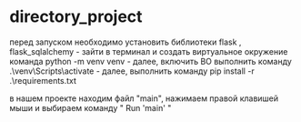 # directory_project

перед запуском необходимо установить библиотеки flask , flask_sqlalchemy
    - зайти в терминал и создать виртуальное окружение команда python -m venv venv
    - далее, включить ВО выполнить команду .\venv\Scripts\activate
    - далее, выполнить команду pip install -r .\requirements.txt

в нашем проекте находим файл "main", нажимаем правой клавишей мыши и выбираем команду " Run 'main' "